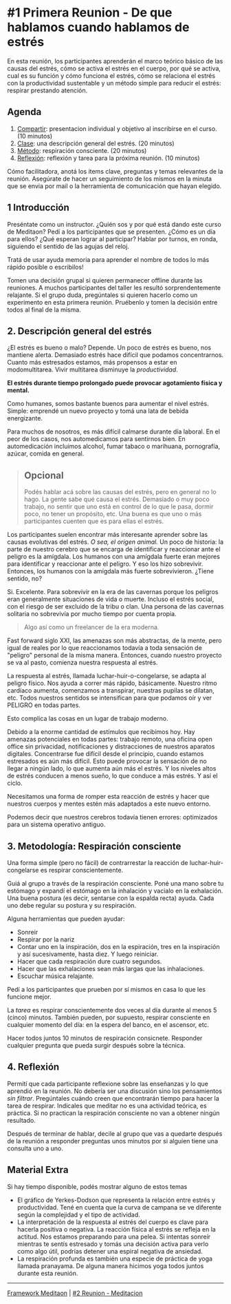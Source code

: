 # #1 Primera Reunion - De que hablamos cuando hablamos de estrés

En esta reunión, los participantes aprenderán el marco teórico básico de las causas del estrés, cómo se activa el estrés en el cuerpo, por qué se activa, cual es su función y cómo funciona el estrés, cómo se relaciona el estrés con la productividad sustentable y un método simple para reducir el estrés: respirar prestando atención.

## Agenda
1. [Compartir](#_1-introducción): presentacion individual y objetivo al inscribirse en el curso. (10 minutos)
2. [Clase](#_2-descripción-general-del-estrés): una descripción general del estrés. (20 minutos)
3. [Método](#_3-metodología-respiración-consciente): respiración consciente. (20 minutos)
4. [Reflexión](#_4-reflexión): reflexión y tarea para la próxima reunión. (10 minutos)

Cómo facilitadora, anotá los items clave, preguntas y temas relevantes de la reunión. Asegúrate de hacer un seguimiento de los mismos en la minuta que se envia por mail o la herramienta de comunicación que hayan elegido.

## 1 Introducción
Preséntate como un instructor. ¿Quién sos y por qué está dando este curso de Meditaon?
Pedí a los participantes que se presenten. ¿Cómo es un día para ellos? ¿Qué esperan lograr al participar? Hablar por turnos, en ronda, siguiendo el sentido de las agujas del reloj.

Tratá de usar ayuda memoria para aprender el nombre de todos lo más rápido posible o escribilos!

Tomen una decisión grupal si quieren permanecer offline durante las reuniones. A muchos participantes del taller les resultó sorprendentemente relajante. Si el grupo duda, pregúntales si quieren hacerlo como un experimento en esta primera reunión. 
Pruébenlo y tomen la decisión entre todos al final de la misma.

## 2. Descripción general del estrés
¿El estrés es bueno o malo? Depende. Un poco de estrés es bueno, nos mantiene alerta. Demasiado estrés hace difícil que podamos concentrarnos. Cuanto más estresados ​​estamos, más propensos a estar en modomultitarea. Vivir multitarea disminuye la *productividad*. 

**El estrés durante tiempo prolongado puede provocar agotamiento física y mental.**

Como humanes, somos bastante buenos para aumentar el nivel estrés. Simple: emprendé un nuevo proyecto y tomá una lata de bebida energizante.

Para muchos de nosotros, es más difícil calmarse durante día laboral. En el peor de los casos, nos automedicamos para  sentirnos bien. En automedicación incluimos alcohol, fumar tabaco o marihuana, pornografía, azúcar, comida en general.

> ## Opcional
> Podés hablar acá sobre las causas del estrés, pero en general no lo hago. La gente sabe qué causa el estrés. Demasiado o muy poco trabajo, no sentir que uno está en control de lo que le pasa, dormir poco, no tener un propósito, etc. Una buena es que uno o más participantes cuenten que es para ellas el estrés.

Los participantes suelen encontrar más interesante aprender sobre las causas evolutivas del estrés. *O sea, el origen animal.* 
Un poco de historia: la parte de nuestro cerebro que se encarga de identificar y reaccionar ante el peligro es la amígdala. Los humanos con una amígdala fuerte eran mejores para identificar y reaccionar ante el peligro. Y eso los hizo sobrevivir. Entonces, los humanos con la amígdala más fuerte sobrevivieron. ¿Tiene sentido, no?

Si. Excelente. Para sobrevivir en la era de las cavernas porque los peligros eran generalmente situaciones de vida o muerte. Incluso el estrés social, con el riesgo de ser excluido de la tribu o clan. Una persona de las cavernas solitaria no sobrevivía por mucho tiempo por cuenta propia.

> Algo así como un freelancer de la era moderna.

Fast forward siglo XXI, las amenazas son más abstractas, de la mente, pero igual de reales por lo que reaccionamos todavía a toda sensación de "peligro" personal de la misma manera. Entonces, cuando nuestro proyecto se va al pasto, comienza nuestra respuesta al estrés.

La respuesta al estrés, llamada luchar-huir-o-congelarse, se adapta al peligro físico. Nos ayuda a correr más rápido, básicamente. Nuestro ritmo cardíaco aumenta, comenzamos a transpirar, nuestras pupilas se dilatan, etc. Todos nuestros sentidos se intensifican para que podamos oír y ver PELIGRO en todas partes.

Esto complica las cosas en un lugar de trabajo moderno.

Debido a la enorme cantidad de estímulos que recibimos hoy. Hay amenazas potenciales en todas partes: trabajo remoto, una oficina open office sin privacidad, notificaciones y distracciones de nuestros aparatos digitales. Concentrarse fue difícil desde el principio, cuando estamos estresados es aún más difícil. Esto puede provocar la sensación de no llegar a ningún lado, lo que aumenta aún más el estrés. Y los niveles altos de estrés conducen a menos sueño, lo que conduce a más estrés. Y así el ciclo.

Necesitamos una forma de romper esta reacción de estrés y hacer que nuestros cuerpos y mentes estén más adaptados a este nuevo entorno.

Podemos decir que nuestros cerebros todavía tienen errores: optimizados para un sistema operativo antiguo.

## 3. Metodología: Respiración consciente
Una forma simple (pero no fácil) de contrarrestar la reacción de luchar-huir-congelarse es respirar conscientemente.

Guiá al grupo a través de la respiración consciente. Poné una mano sobre tu estómago y expandí el estómago en la inhalación y vacialo en la exhalación. Una buena postura (es decir, sentarse con la espalda recta) ayuda. Cada uno debe regular su postura y su respiración.

Alguna herramientas que pueden ayudar:
- Sonreir
- Respirar por la nariz
- Contar uno en la inspiración, dos en la espiración, tres en la inspiración y así sucesivamente, hasta diez. Y luego reiniciar.
- Hacer que cada respiración dure cuatro segundos.
- Hacer que las exhalaciones sean más largas que las inhalaciones.
- Escuchar música relajante.

Pedí a los participantes que prueben por sí mismos en casa lo que les funcione mejor.

La *tarea* es respirar conscientemente dos veces al día durante al menos 5 (cinco) minutos. También pueden, por supuesto, respirar consciente en cualquier momento del día: en la espera del banco, en el ascensor, etc.

Hacer todos juntos 10 minutos de respiración consicnete. Responder cualquier pregunta que pueda surgir después sobre la técnica.

## 4. Reflexión
Permití que cada participante reflexione sobre las enseñanzas y lo que aprendió en la reunión. No debería ser una discusión sino los pensamientos *sin filtrar*. Pregúntales cuándo creen que encontrarán tiempo para hacer la tarea de respirar. 
Indícales que meditar no es una actividad teórica, es práctica. Si no practican la respiración consciente no van a obtener ningún resultado.

Después de terminar de hablar, decile al grupo que vas a quedarte después de la reunión a responder preguntas unos minutos por si alguien tiene una consulta uno a uno.

## Material Extra
Si hay tiempo disponible, podés mostrar alguno de estos temas
- El gráfico de Yerkes-Dodson que representa la relación entre estrés y productividad. Tené en cuenta que la curva de campana se ve diferente según la complejidad y el tipo de actividad.
- La interpretación de la respuesta al estrés del cuerpo es clave para hacerla positiva o negativa. La reacción física al estrés se refleja en la actitud. Nos estamos preparando para una pelea. Si intentas sonreír mientras te sentís estresado y tomás una decisión activa para verlo como algo útil, podrías detener una espiral negativa de ansiedad.
- La respiración profunda es también una especie de práctica de yoga llamada pranayama. De alguna manera hicimos yoga todos juntos durante esta reunión.

*** 

[Framework Meditaon](/#framework) | [#2 Reunion - Meditacion](/templates/reunion-02-meditacion.md)